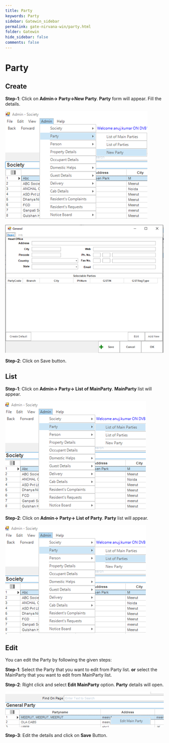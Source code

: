 ```yaml
---
title: Party
keywords: Party
sidebar: Gatewin_sidebar
permalink: gate-nirvana-win/party.html
folder: Gatewin
hide_sidebar: false
comments: false
---
```


# Party

## Create

**Step-1**:  Click on **Admin-> Party->New Party**. **Party** form will appear. Fill the details.

![](/images/Admin-PartyNewMenu.png)

![](/images/Admin-PartyNewForm.png)

**Step-2**: Click on Save button.



## List

**Step-1**:   Click on **Admin-> Party-> List of MainParty**. **MainParty** list will appear.

![](/images/Admin-ListofMainParty.png)

**Step-2**:   Click on **Admin-> Party-> List of Party**. **Party** list will appear.

![](/images/Admin-ListofParty.png)



## Edit


You can edit the Party by following the given steps:

**Step-1**: Select the Party that you want to edit from Party list.
                **or**
 select the MainParty  that you want to edit from MainParty list.

**Step-2**: Right click and select **Edit MainParty** option. **Party** details will open.
                               
![](/images/Admin-EditParty.png)


**Step-3**: Edit the details and click on **Save** Button.
